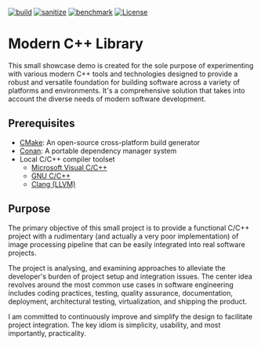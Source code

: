 [![build](https://github.com/raygerlabs/modern-cpp-init/actions/workflows/build.yaml/badge.svg)](https://github.com/raygerlabs/modern-cpp-init/actions/workflows/build.yaml)
[![sanitize](https://github.com/raygerlabs/modern-cpp-init/actions/workflows/sanitize.yaml/badge.svg)](https://github.com/raygerlabs/modern-cpp-init/actions/workflows/sanitize.yaml)
[![benchmark](https://github.com/raygerlabs/modern-cpp-init/actions/workflows/benchmark.yaml/badge.svg)](https://github.com/raygerlabs/modern-cpp-init/actions/workflows/benchmark.yaml)
[![License](https://img.shields.io/badge/License-MIT-green.svg)](https://opensource.org/licenses/MIT)

# Modern C++ Library

This small showcase demo is created for the sole purpose of experimenting with various modern C++ tools and technologies designed to provide a robust and versatile foundation for building software across a variety of platforms and environments. It's a comprehensive solution that takes into account the diverse needs of modern software development.

## Prerequisites

- [CMake](https://cmake.org/): An open-source cross-platform build generator
- [Conan](https://conan.io/): A portable dependency manager system
- Local C/C++ compiler toolset
  - [Microsoft Visual C/C++](https://visualstudio.microsoft.com/)
  - [GNU C/C++](https://gcc.gnu.org/)
  - [Clang (LLVM)](https://clang.llvm.org/)

## Purpose

The primary objective of this small project is to provide a functional C/C++ project with a rudimentary (and actually a very poor implementation) of image processing pipeline that can be easily integrated into real software projects.

The project is analysing, and examining approaches to alleviate the developer's burden of project setup and integration issues. The center idea revolves around the most common use cases in software engineering includes coding practices, testing, quality assurance, documentation, deployment, architectural testing, virtualization, and shipping the product.

I am committed to continuously improve and simplify the design to facilitate project integration. The key idiom is simplicity, usability, and most importantly, practicality.
